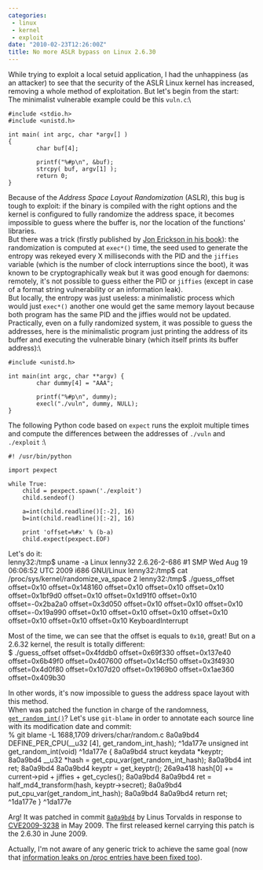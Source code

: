 ```yaml
---
categories:
 - linux
 - kernel
 - exploit
date: "2010-02-23T12:26:00Z"
title: No more ASLR bypass on Linux 2.6.30
---
```


While trying to exploit a local setuid application, I had the
unhappiness (as an attacker) to see that the security of the ASLR Linux
kernel has increased, removing a whole method of exploitation. But let's
begin from the start:\
The minimalist vulnerable example could be this `vuln.c`:\
``` {.src .src-c}
#include <stdio.h>
#include <unistd.h>

int main( int argc, char *argv[] )
{
        char buf[4];

        printf("%#p\n", &buf);
        strcpy( buf, argv[1] );
        return 0;
}
```

Because of the *Address Space Layout Randomization* (ASLR), this bug is
tough to exploit: if the binary is compiled with the right options and
the kernel is configured to fully randomize the address space, it
becomes impossible to guess where the buffer is, nor the location of the
functions' libraries.\
But there was a trick (firstly published by [Jon Erickson in his
book](http://www.amazon.com/Hacking-Art-Exploitation-Jon-Erickson/dp/1593271441)):
the randomization is computed at `exec*()` time, the seed used to
generate the entropy was rekeyed every X milliseconds with the PID and
the `jiffies` variable (which is the number of clock interruptions since
the boot), it was known to be cryptographically weak but it was good
enough for daemons: remotely, it's not possible to guess either the PID
or `jiffies` (except in case of a format string vulnerability or an
information leak).\
But locally, the entropy was just useless: a minimalistic process which
would just `exec*()` another one would get the same memory layout
because both program has the same PID and the jiffies would not be
updated.\
Practically, even on a fully randomized system, it was possible to guess
the addresses, here is the minimalistic program just printing the
address of its buffer and executing the vulnerable binary (which itself
prints its buffer address):\
``` {.src .src-c}
#include <unistd.h>

int main(int argc, char **argv) {
        char dummy[4] = "AAA";

        printf("%#p\n", dummy);
        execl("./vuln", dummy, NULL);
}
```

The following Python code based on `expect` runs the exploit multiple
times and compute the differences between the addresses of `./vuln` and
`./exploit` :\
``` {.src .src-python}
#! /usr/bin/python

import pexpect

while True:
    child = pexpect.spawn('./exploit')
    child.sendeof()

    a=int(child.readline()[:-2], 16)
    b=int(child.readline()[:-2], 16)

    print 'offset=%#x' % (b-a)
    child.expect(pexpect.EOF)
```

Let's do it:\
    lenny32:/tmp$ uname -a
    Linux lenny32 2.6.26-2-686 #1 SMP Wed Aug 19 06:06:52 UTC 2009 i686 GNU/Linux
    lenny32:/tmp$ cat /proc/sys/kernel/randomize_va_space
    2
    lenny32:/tmp$ ./guess_offset
    offset=0x10
    offset=0x148160
    offset=0x10
    offset=0x10
    offset=0x10
    offset=0x1bf9d0
    offset=0x10
    offset=0x1d91f0
    offset=0x10
    offset=-0x2ba2a0
    offset=0x3d050
    offset=0x10
    offset=0x10
    offset=0x10
    offset=-0x19a990
    offset=0x10
    offset=0x10
    offset=0x10
    offset=0x10
    offset=0x10
    offset=0x10
    offset=0x10
    KeyboardInterrupt

Most of the time, we can see that the offset is equals to `0x10`, great!
But on a 2.6.32 kernel, the result is totally different:\
    $ ./guess_offset
    offset=0x4fddb0
    offset=0x69f330
    offset=0x137e40
    offset=0x6b49f0
    offset=0x407600
    offset=0x14cf50
    offset=0x3f4930
    offset=0x4d0f80
    offset=0x107d20
    offset=0x1969b0
    offset=0x1ae360
    offset=0x409b30

In other words, it's now impossible to guess the address space layout
with this method.\
When was patched the function in charge of the randomness,
[`get_random_int()`](http://lxr.linux.no/linux+v2.6.32/+code=secure_ip_id)?
Let's use `git-blame` in order to annotate each source line with its
modification date and commit:\
    % git blame -L 1688,1709 drivers/char/random.c
    8a0a9bd4 DEFINE_PER_CPU(__u32 [4], get_random_int_hash);
    ^1da177e unsigned int get_random_int(void)
    ^1da177e {
    8a0a9bd4  struct keydata *keyptr;
    8a0a9bd4  __u32 *hash = get_cpu_var(get_random_int_hash);
    8a0a9bd4  int ret;
    8a0a9bd4 
    8a0a9bd4  keyptr = get_keyptr();
    26a9a418  hash[0] += current->pid + jiffies + get_cycles();
    8a0a9bd4 
    8a0a9bd4  ret = half_md4_transform(hash, keyptr->secret);
    8a0a9bd4  put_cpu_var(get_random_int_hash);
    8a0a9bd4 
    8a0a9bd4  return ret;
    ^1da177e }
    ^1da177e 

Arg! It was patched in commit
[`8a0a9bd4`](http://git.kernel.org/?p=linux/kernel/git/torvalds/linux-2.6.git;a=commit;h=8a0a9bd4db63bc45e3017bedeafbd88d0eb84d02)
by Linus Torvalds in response to
[CVE2009-3238](http://cve.mitre.org/cgi-bin/cvename.cgi?name=2009-3238)
in May 2009. The first released kernel carrying this patch is the 2.6.30
in June 2009.

Actually, I'm not aware of any generic trick to achieve the same goal
(now that [information leaks on /proc entries have been fixed
too](http://git.kernel.org/?p=linux/kernel/git/torvalds/linux-2.6.git;a=commit;h=f83ce3e6b02d5e48b3a43b001390e2b58820389d)).

